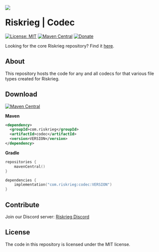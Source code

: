 <img src="https://user-images.githubusercontent.com/45483768/143955773-61ec00b4-47ca-4973-a013-35aaaf7f1f65.png" align="left"/>

# Riskrieg | Codec

[![License: MIT](https://img.shields.io/badge/License-MIT-white.svg)](https://github.com/Riskrieg/map/blob/main/LICENSE)
[![Maven Central](https://img.shields.io/maven-central/v/com.riskrieg/codec.svg?label=Maven%20Central)](https://search.maven.org/search?q=g:%22com.riskrieg%22%20AND%20a:%22codec%22)
[![Donate](https://img.shields.io/badge/Donate-PayPal-lightgreen.svg)](https://paypal.me/aaronjyoder)

Looking for the core Riskrieg repository? Find it [here](https://github.com/Riskrieg/core).

## About

This repository hosts the code for any and all codecs for that various file types created for Riskrieg.

## Download
[![Maven Central](https://img.shields.io/maven-central/v/com.riskrieg/codec.svg?label=Maven%20Central)](https://search.maven.org/search?q=g:%22com.riskrieg%22%20AND%20a:%22codec%22)

**Maven**
```xml
<dependency>
  <groupId>com.riskrieg</groupId>
  <artifactId>codec</artifactId>
  <version>VERSION</version>
</dependency>
```

**Gradle**
```kotlin
repositories {
    mavenCentral()
}

dependencies {
    implementation("com.riskrieg:codec:VERSION")
}
```

## Contribute

Join our Discord server: [Riskrieg Discord](https://discord.gg/weU8jYDbW4)

## License

The code in this repository is licensed under the MIT license.
